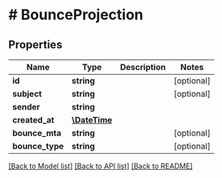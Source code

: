 # # BounceProjection

## Properties

Name | Type | Description | Notes
------------ | ------------- | ------------- | -------------
**id** | **string** |  | [optional] 
**subject** | **string** |  | [optional] 
**sender** | **string** |  | 
**created_at** | [**\DateTime**](\DateTime) |  | 
**bounce_mta** | **string** |  | [optional] 
**bounce_type** | **string** |  | [optional] 

[[Back to Model list]](../../README#documentation-for-models) [[Back to API list]](../../README#documentation-for-api-endpoints) [[Back to README]](../../README)


